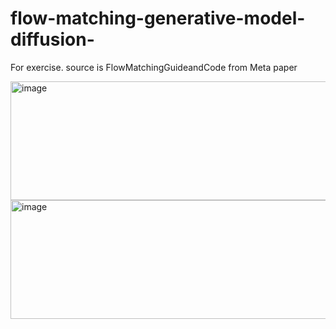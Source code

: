# flow-matching-generative-model-diffusion-
For exercise. source is FlowMatchingGuideandCode from Meta paper


<img width="1576" height="190" alt="image" src="https://github.com/user-attachments/assets/4918b8b3-d10c-4781-9aca-28a9f1de977e" />

<img width="1576" height="190" alt="image" src="https://github.com/user-attachments/assets/6e364bc7-331d-4fd7-a1d0-32d29b3c1d1f" />
